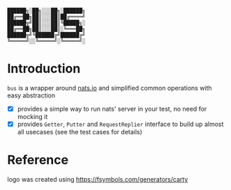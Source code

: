```
██████╗░██╗░░░██╗░██████╗
██╔══██╗██║░░░██║██╔════╝
██████╦╝██║░░░██║╚█████╗░
██╔══██╗██║░░░██║░╚═══██╗
██████╦╝╚██████╔╝██████╔╝
╚═════╝░░╚═════╝░╚═════╝░
```

# Introduction

`bus` is a wrapper around [nats.io](https://nats.io) and simplified common operations with easy abstraction

- [x] provides a simple way to run nats' server in your test, no need for mocking it
- [x] provides `Getter`, `Putter` and `RequestReplier` interface to build up almost all usecases (see the test cases for details)

# Reference

logo was created using https://fsymbols.com/generators/carty
